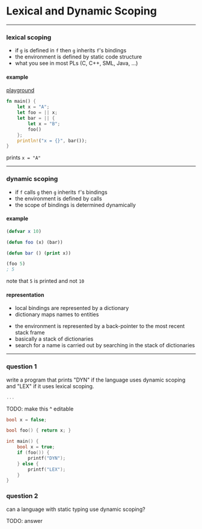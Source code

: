 # Lexical and Dynamic Scoping

---

### lexical scoping

* if `g` is defined in `f` then `g` inherits `f`'s bindings
* the environment is defined by static code structure
* what you see in most PLs (C, C++, SML, Java, ...)

<!--vert-->

#### example

[playground](https://play.rust-lang.org/?version=stable&mode=debug&edition=2018&code=fn%20main()%20%7B%0A%20%20%20%20let%20x%20%3D%20%22A%22%3B%0A%20%20%20%20let%20foo%20%3D%20%7C%7C%20x%3B%0A%20%20%20%20let%20bar%20%3D%20%7C%7C%20%7B%0A%20%20%20%20%20%20%20%20let%20x%20%3D%20%22B%22%3B%0A%20%20%20%20%20%20%20%20foo()%0A%20%20%20%20%7D%3B%0A%20%20%20%20println!(%22x%20%3D%20%7B%7D%22%2C%20bar())%3B%0A%7D)

```rust
fn main() {
    let x = "A";
    let foo = || x;
    let bar = || {
        let x = "B";
        foo()
    };
    println!("x = {}", bar());
}
```

prints `x = "A"`

---

### dynamic scoping

* if `f` calls `g` then `g` inherits `f`'s bindings
* the environment is defined by calls
* the scope of bindings is determined dynamically

<!--vert-->

#### example

```lisp
(defvar x 10)

(defun foo (x) (bar))

(defun bar () (print x))

(foo 5)
; 5
```

note that `5` is printed and not `10`

<!--vert-->

#### representation

* local bindings are represented by a dictionary
* dictionary maps names to entities

<!--vert-->

* the environment is represented by a back-pointer to the most recent stack frame
* basically a stack of dictionaries
* search for a name is carried out by searching in the stack of dictionaries

---

### question 1

write a program that prints "DYN" if the language uses dynamic scoping and "LEX" if it uses lexical scoping.

```cpp
...
```
TODO: make this ^ editable

<!--vert-->

```cpp
bool x = false;

bool foo() { return x; }

int main() {
    bool x = true;
    if (foo()) {
        printf("DYN");
    } else {
        printf("LEX");
    }
}
```

<!--vert-->

### question 2

can a language with static typing use dynamic scoping?

<!--vert-->

TODO: answer
